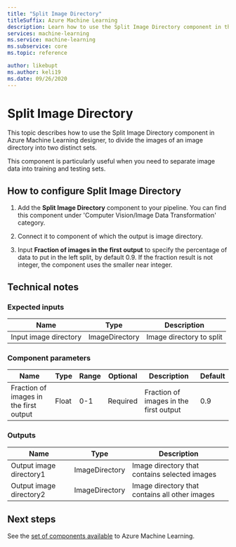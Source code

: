 ```yaml
---
title: "Split Image Directory"
titleSuffix: Azure Machine Learning
description: Learn how to use the Split Image Directory component in the designer to divide the images of an image directory into two distinct sets.
services: machine-learning
ms.service: machine-learning
ms.subservice: core
ms.topic: reference

author: likebupt
ms.author: keli19
ms.date: 09/26/2020
---
```

# Split Image Directory

This topic describes how to use the Split Image Directory component in Azure Machine Learning designer, to divide the images of an image directory into two distinct sets.

This component is particularly useful when you need to separate image data into training and testing sets. 

## How to configure Split Image Directory

1. Add the **Split Image Directory** component to your pipeline. You can find this component under 'Computer Vision/Image Data Transformation' category.

2. Connect it to component of which the output is image directory.

3. Input **Fraction of images in the first output** to specify the percentage of data to put in the left split, by default 0.9. If the fraction result is not integer, the component uses the smaller near integer.


## Technical notes

### Expected inputs

| Name                  | Type           | Description              |
| --------------------- | -------------- | ------------------------ |
| Input image directory | ImageDirectory | Image directory to split |

### Component parameters

| Name                                   | Type  | Range | Optional | Description                            | Default |
| -------------------------------------- | ----- | ----- | -------- | -------------------------------------- | ------- |
| Fraction of images in the first output | Float | 0-1   | Required | Fraction of images in the first output | 0.9     |

### Outputs

| Name                    | Type           | Description                              |
| ----------------------- | -------------- | ---------------------------------------- |
| Output image directory1 | ImageDirectory | Image directory that contains selected images |
| Output image directory2 | ImageDirectory | Image directory that contains all other images |

## Next steps

See the [set of components available](module-reference.md) to Azure Machine Learning. 
